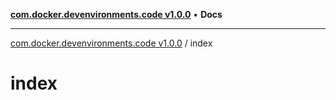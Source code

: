 [**com.docker.devenvironments.code v1.0.0**](../README.md) • **Docs**

***

[com.docker.devenvironments.code v1.0.0](../README.md) / index

# index
